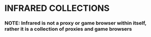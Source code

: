 # INFRARED COLLECTIONS
### NOTE: Infrared is not a proxy or game browser within itself, rather it is a collection of proxies and game browsers
